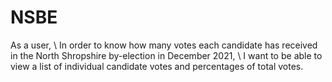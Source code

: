 # NSBE

As a user, \\
In order to know how many votes each candidate has received in the North Shropshire by-election in December 2021, \\
I want to be able to view a list of individual candidate votes and percentages of total votes.

